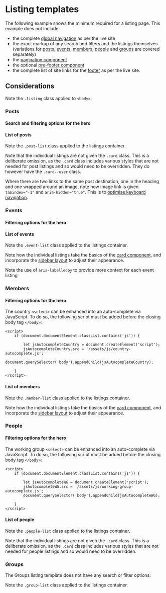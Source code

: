 # Listing templates

The following example shows the minimum required for a listing page. This example does not include:

- the complete [global navigation](../components/navigation.md) as per the live site
- the exact markup of any search and filters and the listings themselves (variations for [posts](#posts), [events](#events), [members](#members), [people](#people) and [groups](#groups) are covered separately)
- the [pagination component](../components/pagination.md)
- the optional [pre-footer component](../components/pre-footer.md)
- the complete list of site links for the [footer](../components/footer.md) as per the live site.

<example title="Bare bones listing template" src="example-pages/listing-base.html.twig" standalone />

## Considerations

Note the `.listing` class applied to `<body>`.

### Posts

#### Search and filtering options for the hero

<example title="Post search/filter options" src="components/filters-posts.html.twig" />

#### List of posts

<example title="Post listings" src="components/listings-posts.html.twig" />

Note the `.post-list` class applied to the listings container.

Note that the individual listings are not given the `.card` class. This is a deliberate omission, as the `.card` class includes various styles that are not needed for post listings and so would need to be overridden.
They do however have the `.card--user` class.

Where there are two links to the same post destination, one in the heading and one wrapped around an image, note how image link is given `tabindex="-1"` and `aria-hidden="true"`. This is to [optimise keyboard navigation](https://www.sarasoueidan.com/blog/keyboard-friendlier-article-listings/).

### Events

#### Filtering options for the hero

<example title="Event filter options" src="components/filters-events.html.twig" />

#### List of events

<example title="Event listings" src="components/listings-events.html.twig" />

Note the `.event-list` class applied to the listings container.

Note how the individual listings take the basics of the [card component](../components/cards.md), and incorporate the [sidebar layout](../layouts/sidebar.md) to adjust their appearance.

Note the use of `aria-labelledby` to provide more context for each event listing

### Members

#### Filtering options for the hero

<example title="Member filter options" src="components/filters-members.html.twig" />

The country `<select>` can be enhanced into an auto-complete via JavaScript. To do so, the following script must be added before the closing body tag `</body>`:

```
<script>
	if (document.documentElement.classList.contains('js')) {

		let jsAutocompleteCountry = document.createElement('script');
		jsAutocompleteCountry.src = '/assets/js/country-autocomplete.js';
		document.querySelector('body').appendChild(jsAutocompleteCountry);

	}
</script>
```

#### List of members

<example title="Member listings" src="components/listings-members.html.twig" />

Note the `.member-list` class applied to the listings container.

Note how the individual listings take the basics of the [card component](../components/cards.md), and incorporate the [sidebar layout](../layouts/sidebar.md) to adjust their appearance.

### People

#### Filtering options for the hero

<example title="People filter options" src="components/filters-people.html.twig" />

The working group `<select>` can be enhanced into an auto-complete via JavaScript. To do so, the following script must be added before the closing body tag `</body>`:

```
<script>
	if (document.documentElement.classList.contains('js')) {

		let jsAutocompleteWG = document.createElement('script');
		jsAutocompleteWG.src = '/assets/js/working-group-autocomplete.js';
		document.querySelector('body').appendChild(jsAutocompleteWG);

	}
</script>
```

#### List of people

<example title="People listings" src="components/listings-people.html.twig" />

Note the `.people-list` class applied to the listings container.

Note that the individual listings are not given the `.card` class. This is a deliberate omission, as the `.card` class includes various styles that are not needed for people listings and so would need to be overridden.

### Groups

The Groups listing template does not have any search or filter options:

<example title="Groups listing template" src="example-pages/listing-groups.html.twig" standalone />

Note the `.group-list` class applied to the listings container.
